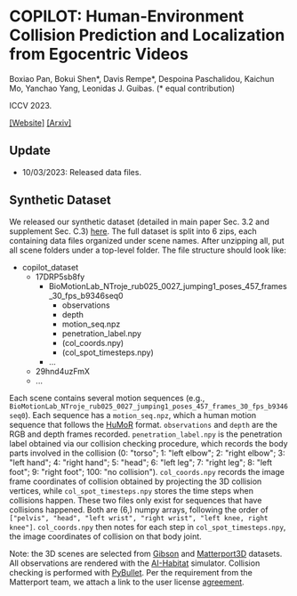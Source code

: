 # COPILOT: Human-Environment Collision Prediction and Localization from Egocentric Videos
Boxiao Pan, Bokui Shen*, Davis Rempe*, Despoina Paschalidou, Kaichun Mo, Yanchao Yang, Leonidas J. Guibas. (* equal contribution)

ICCV 2023. 

[[Website]](https://sites.google.com/stanford.edu/copilot) [[Arxiv]](https://arxiv.org/abs/2210.01781)

## Update
* 10/03/2023: Released data files.

## Synthetic Dataset
We released our synthetic dataset (detailed in main paper Sec. 3.2 and supplement Sec. C.3) [here](https://drive.google.com/drive/folders/1YAHLZdjGOkswgMrjH092XcDRHxpH941p?usp=drive_link). The full dataset is split into 6 zips, each containing data files organized under scene names. After unzipping all, put all scene folders under a top-level folder. The file structure should look like:
* copilot_dataset
  * 17DRP5sb8fy
    * BioMotionLab_NTroje_rub025_0027_jumping1_poses_457_frames_30_fps_b9346seq0
      * observations
      * depth
      * motion_seq.npz
      * penetration_label.npy
      * (col_coords.npy)
      * (col_spot_timesteps.npy)
    * ...
  * 29hnd4uzFmX
  * ...

Each scene contains several motion sequences (e.g., `BioMotionLab_NTroje_rub025_0027_jumping1_poses_457_frames_30_fps_b9346seq0`). Each sequence has a `motion_seq.npz`, which a human motion sequence that follows the [HuMoR](https://github.com/davrempe/humor) format. `observations` and `depth` are the RGB and depth frames recorded.  `penetration_label.npy` is the penetration label obtained via our collision checking procedure, which records the body parts involved in the collision (0: "torso"; 1: "left elbow"; 2: "right elbow"; 3: "left hand"; 4: "right hand"; 5: "head"; 6: "left leg"; 7: "right leg"; 8: "left foot"; 9: "right foot"; 100: "no collision"). `col_coords.npy` records the image frame coordinates of collision obtained by projecting the 3D collision vertices, while `col_spot_timesteps.npy` stores the time steps when collisions happen. These two files only exist for sequences that have collisions happened. Both are (6,) numpy arrays, following the order of `["pelvis", "head", "left wrist", "right wrist", "left knee, right knee"]`. `col_coords.npy` then notes for each step in `col_spot_timesteps.npy`, the image coordinates of collision on that body joint.

Note: the 3D scenes are selected from [Gibson](http://gibsonenv.stanford.edu/) and [Matterport3D](https://niessner.github.io/Matterport/) datasets. All observations are rendered with the [AI-Habitat](https://aihabitat.org/) simulator. Collision checking is performed with [PyBullet](https://pybullet.org/wordpress/). Per the requirement from the Matterport team, we attach a link to the user license [agreement](https://kaldir.vc.in.tum.de/matterport/MP_TOS.pdf). 
